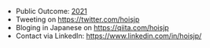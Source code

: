 - Public Outcome: [2021](https://github.com/hoisjp/hoisjp/issues/6)
- Tweeting on https://twitter.com/hoisjp
- Bloging in Japanese on https://qiita.com/hoisjp
- Contact via LinkedIn: https://www.linkedin.com/in/hoisjp/
